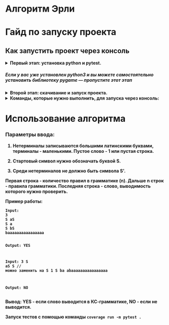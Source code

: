 <h1 id="earley-algorithm">Алгоритм Эрли</h1>
</blockquote>
<h1 id="-arncpp">Гайд по запуску проекта</h1>
<h2 id="-pycharm">Как запустить проект через консоль</h2>
<details>
<summary><strong>Первый этап: установка python и pytest.
<h5 id="-python3-pygame-"><em>Если у вас уже установлен python3 и вы можете самостоятельно установить библиотеку pygame — пропустите этот этап</em></h5></summary>
<p><strong>1. Скачайте python3 с официального <a href="https://www.python.org/downloads/">сайта</a> и установите его.</strong>
<strong>2. Во время установки <em>обязательно</em> поставьте галочку &quot;Add Python 3.x to PATH&quot;.</strong>
<img src="https://python-scripts.com/wp-content/uploads/2018/06/win-install-dialog.40e3ded144b0.png" alt="add path screenshot"></p>
<p><strong>3. Когда установка закончится запустите консоль нажать комбинацию Win + R.
<p><strong>4. Установите pytest, если хотите посмотреть покрытие тестами.
</details>

<details><summary>Второй этап: скачивание и запуск проекта.</summary>
<p><strong>1. Скачайте проект с github любым удобным для вас способом.</strong></p>
<p><strong>2. В консоли перейдите в папку. 
<p><strong>3. Запустите проект.
</details>



<details><summary>Команды, которые нужно выполнить, для запуска через консоль:</summary>
<p><code>git clone https://github.com/arncpp/earley-algorithm.git</code></p>
<p><code>pip install pytest</code></p>
<p><code>cd</code></p>
<p><code>python main.py</code></p></details>
</details>
<h1 id="-">Использование алгоритма</h1>
<h3 id="-">Параметры ввода:</h3>
<ol>
<li><p>Нетерминалы записываются большими латинскими буквами, терминалы - маленькими. Пустое слово - 1 или пустая строка.</p>
</li>
<li><p>Стартовый символ нужно обозначать буквой S.</p>
</li>
<li><p>Среди нетерминалов не должно быть символа S&#39;.</p>
</li>
</ol>
<p><strong>Первая строка - количество правил в грамматике (n). Дальше n строк - правила грамматики. Последняя строка - слово, выводимость которого нужно проверить.</strong></p>
<p>Пример работы:</p>
<pre><code><span class="hljs-keyword">Input</span>:
3
S <span class="hljs-keyword">aS</span>
S a
S <span class="hljs-keyword">bS</span>
baaaaaaaaaaaaaaaa

Output:
YES

<span class="hljs-keyword">Input</span>:
3
S <span class="hljs-keyword">aS</span>
S     <span class="hljs-comment">// можно заменить на S 1</span>
S ba
abaaaaaaaaaaaaaaaa

Output:
<span class="hljs-keyword">NO</span>
</code></pre><p>Вывод:
YES - если слово выводится в КС-грамматике, NO - если не выводится.</p>
<p><strong>Запуск тестов с помощью команды <code>coverage run -m pytest .</code></strong></p>

